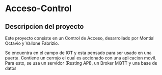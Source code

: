 # Acceso-Control

## Descripcion del proyecto

Este proyecto consiste en un Control de Acceso, desarrollado por Montial Octavio y Vallone Fabrizio. 



Se encuentra en el campo de IOT y esta pensado para ser usado en una puerta. Contiene un cerrojo el cual es accionado con una aplicacion movil. Para esto, se usa un servidor (Resting API), un Broker MQTT y una base de datos
